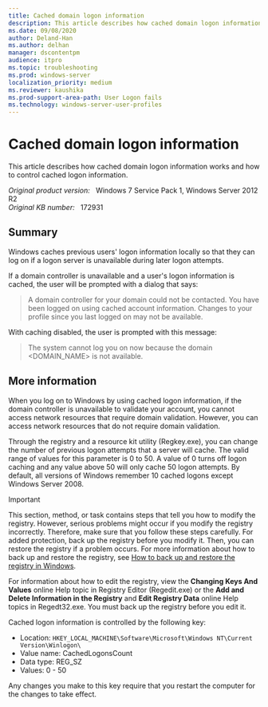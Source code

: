 ```yaml
---
title: Cached domain logon information
description: This article describes how cached domain logon information works and how to control cached logon information.
ms.date: 09/08/2020
author: Deland-Han
ms.author: delhan
manager: dscontentpm
audience: itpro
ms.topic: troubleshooting
ms.prod: windows-server
localization_priority: medium
ms.reviewer: kaushika
ms.prod-support-area-path: User Logon fails
ms.technology: windows-server-user-profiles
---
```

# Cached domain logon information

This article describes how cached domain logon information works and how to control cached logon information.

_Original product version:_ &nbsp; Windows 7 Service Pack 1, Windows Server 2012 R2  
_Original KB number:_ &nbsp; 172931

## Summary

Windows caches previous users' logon information locally so that they can log on if a logon server is unavailable during later logon attempts.

If a domain controller is unavailable and a user's logon information is cached, the user will be prompted with a dialog that says:

> A domain controller for your domain could not be contacted. You have been logged on using cached account information. Changes to your profile since you last logged on may not be available.

With caching disabled, the user is prompted with this message:

> The system cannot log you on now because the domain <DOMAIN_NAME> is not available.

## More information

When you log on to Windows by using cached logon information, if the domain controller is unavailable to validate your account, you cannot access network resources that require domain validation. However, you can access network resources that do not require domain validation.

Through the registry and a resource kit utility (Regkey.exe), you can change the number of previous logon attempts that a server will cache. The valid range of values for this parameter is 0 to 50. A value of 0 turns off logon caching and any value above 50 will only cache 50 logon attempts. By default, all versions of Windows remember 10 cached logons except Windows Server 2008.

> [!IMPORTANT]
> This section, method, or task contains steps that tell you how to modify the registry. However, serious problems might occur if you modify the registry incorrectly. Therefore, make sure that you follow these steps carefully. For added protection, back up the registry before you modify it. Then, you can restore the registry if a problem occurs. For more information about how to back up and restore the registry, see [How to back up and restore the registry in Windows](https://support.microsoft.com/help/322756).

For information about how to edit the registry, view the **Changing Keys And Values** online Help topic in Registry Editor (Regedit.exe) or the **Add and Delete Information in the Registry** and **Edit Registry Data** online Help topics in Regedt32.exe. You must back up the registry before you edit it.

Cached logon information is controlled by the following key:

- Location: `HKEY_LOCAL_MACHINE\Software\Microsoft\Windows NT\Current Version\Winlogon\`
- Value name: CachedLogonsCount
- Data type: REG_SZ
- Values: 0 - 50

Any changes you make to this key require that you restart the computer for the changes to take effect.
